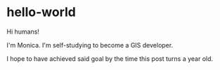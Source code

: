# hello-world

Hi humans!

I'm Monica. I'm self-studying to become a GIS developer. 

I hope to have achieved said goal by the time this post turns a year old.


